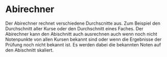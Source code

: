 # Abirechner
Der Abirechner rechnet verschiedene Durchscnitte aus.
Zum Beispiel den Durchschnitt aller Kurse oder den Durchschnitt eines Faches.
Der Abirechner kann den Abischnitt auch ausrechnen auch wenn noch nicht Notenpunkte von allen Kursen bekannt sind oder wenn die Ergebnisse der Prüfung noch nicht bekannt ist. Es werden dabei die bekannten Noten auf den Abischnitt skaliert.
